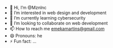 - 👋 Hi, I’m @Mznlnc
- 👀 I’m interested in web design and development
- 🌱 I’m currently learning cybersecurity
- 💞️ I’m looking to collaborate on web development
- 📫 How to reach me emekamartins@gmail.com
- 😄 Pronouns: he
- ⚡ Fun fact: ...

<!---
Mznlnc/Mznlnc is a ✨ special ✨ repository because its `README.md` (this file) appears on your GitHub profile.
You can click the Preview link to take a look at your changes.
--->
